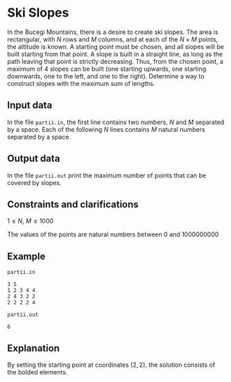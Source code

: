 # Ski Slopes

In the Bucegi Mountains, there is a desire to create ski slopes. The area is rectangular, with $N$ rows and $M$ columns, and at each of the $N \times M$ points, the altitude is known. A starting point must be chosen, and all slopes will be built starting from that point. A slope is built in a straight line, as long as the path leaving that point is strictly decreasing. Thus, from the chosen point, a maximum of 4 slopes can be built (one starting upwards, one starting downwards, one to the left, and one to the right). Determine a way to construct slopes with the maximum sum of lengths.

## Input data

In the file `partii.in`, the first line contains two numbers, $N$ and $M$ separated by a space. Each of the following $N$ lines contains $M$ natural numbers separated by a space.

## Output data

In the file `partii.out` print the maximum number of points that can be covered by slopes.

## Constraints and clarifications

$1 \leq N$, $M \leq 1000$

The values of the points are natural numbers between $0$ and $1000000000$

## Example

`partii.in`

```
3 5
1 2 3 4 4
2 4 3 2 2
2 2 2 2 4
```

`partii.out`

```
6
```

## Explanation

By setting the starting point at coordinates $(2, 2)$, the solution consists of the bolded elements.